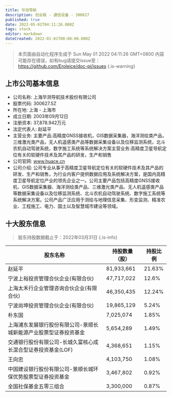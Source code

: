 ```yaml
---
title: 华测导航
description: 创业板 - 通信设备 - 300627
published: true
date: 2022-05-01T04:11:26.000Z
tags: stock
editor: markdown
dateCreated: 2022-01-01T00:00:00.000Z
---
```


> 本页面由自动化程序生成于 Sun May 01 2022 04:11:26 GMT+0800
> 内容可能存在错误，如有bug请提交issue至：https://github.com/Eroleice/doc-pi/issues
{.is-warning}

## 上市公司基本信息
- 公司名称: 上海华测导航技术股份有限公司
- 股票代码: 300627.SZ
- 所在地: 上海 - 上海市
- 成立日期: 2003年09月12日
- 注册资本: 37,878.942万元
- 法定代表人: 赵延平
- 主营业务: 主要产品:高精度GNSS接收机，GIS数据采集器，海洋测绘类产品，三维激光类产品，无人机遥感类产品等数据采集设备以及位移监测系统，北斗农机自动驾驶系统，数字施工系统等系统解决方案主营业务:高精度卫星导航定位有关的软硬件技术及其产品的研发，生产和销售
- 公司官网: www.huace.cn
- 公司介绍: 公司专业从事于高精度卫星导航定位有关的软硬件技术及其产品的研发、生产和销售，为行业内客户提供数据应用及系统解决方案，是国内高精度卫星导航定位产业的领先企业之一。公司主要产品包括高精度GNSS接收机、GIS数据采集器、海洋测绘类产品、三维激光类产品、无人机遥感类产品等数据采集设备以及位移监测系统、北斗农机自动驾驶系统、数字施工系统等系统解决方案。公司产品广泛应用于测绘与地理信息采集、形变监测、精准农业、工程施工、电力、国土以及智慧城市建设等领域。


## 十大股东信息
> 股东持股数据截止于：2022年03月31日
{.is-info}

| 股东名称 | 持股数量（股） | 持股比例 |
| --- | --- | --- |
| 赵延平 | 81,933,661 | 21.63% |
| 宁波上裕投资管理合伙企业(有限合伙) | 47,717,022 | 12.6% |
| 上海太禾行企业管理咨询合伙企业(有限合伙) | 46,350,435 | 12.24% |
| 宁波尚坤投资管理合伙企业(有限合伙) | 19,865,129 | 5.24% |
| 朴东国 | 7,025,074 | 1.85% |
| 上海浦东发展银行股份有限公司-景顺长城新能源产业股票型证券投资基金 | 5,654,289 | 1.49% |
| 交通银行股份有限公司-长城久富核心成长混合型证券投资基金(LOF) | 4,368,651 | 1.15% |
| 王向忠 | 4,103,750 | 1.08% |
| 中国建设银行股份有限公司-景顺长城环保优势股票型证券投资基金 | 3,467,802 | 0.92% |
| 全国社保基金五零三组合 | 3,300,000 | 0.87% |




